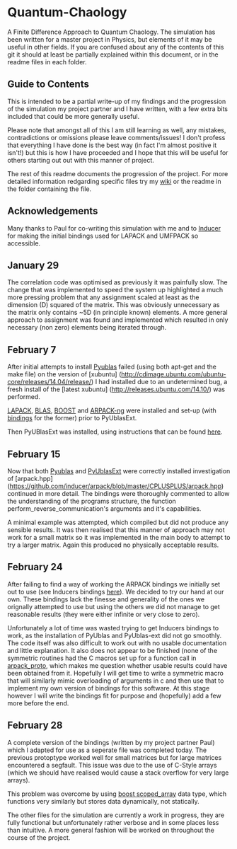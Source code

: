 # Quantum-Chaology
A Finite Difference Approach to Quantum Chaology. The simulation has been written for a master project in Physics, but elements of it may be useful in other fields. If you are confused about any of the contents of this git it should at least be partially explained within this document, or in the readme files in each folder.

## Guide to Contents
This is intended to be a partial write-up of my findings and the progression of the simulation my project partner and I have written, with a few extra bits included that could be more generally useful.

Please note that amongst all of this I am still learning as well, any mistakes, contradictions or omissions please leave comments/issues! I don't profess that everything I have done is the best way (in fact I'm almost positive it isn't!) but this is how I have proceeded and I hope that this will be  useful for others starting out out with this manner of project.

The rest of this readme documents the progression of the project. For more detailed information redgarding specific files try my [wiki](https://github.com/strangeup/Quantum-Chaology/wiki) or the readme in the folder containing the file.

## Acknowledgements

Many thanks to Paul for co-writing this simulation with me and to [Inducer](https://github.com/inducer) for making the initial bindings used for LAPACK and UMFPACK so accessible.

## January 29
The correlation code was optimised as previously it was painfully slow. The change that was implemented to speed the system up highlighted a much more pressing problem that any assignment scaled at least as the dimension (D) squared of the matrix. This was obviously unnecessary as the matrix only contains ~5D (in principle known) elements. A more general approach to assignment was found and implemented which resulted in only necessary (non zero) elements being iterated through.  

## February 7

After initial attempts to install [Pyublas](http://mathema.tician.de/software/pyublas/) failed (using both apt-get and the make file) on the version of [xubuntu] (http://cdimage.ubuntu.com/ubuntu-core/releases/14.04/release/) I had installed due to an undetermined bug, a fresh install of the [latest xubuntu] (http://releases.ubuntu.com/14.10/) was performed.

[LAPACK](http://www.netlib.org/lapack/), [BLAS](http://www.netlib.org/blas/), [BOOST](http://www.boost.org/doc/libs/1_57_0/more/getting_started/unix-variants.html) and [ARPACK-ng](http://forge.scilab.org/index.php/p/arpack-ng/ ) were installed and set-up (with [bindings](https://svn.boost.org/svn/boost/sandbox/numeric_bindings/) for the former) prior to PyUblasExt.

Then PyUBlasExt was installed, using instructions that can be found [here](https://github.com/strangeup/Quantum-Chaology/blob/master/Inducer-Bindings-Tests/procedure.txt).

## February 15

Now that both [Pyublas](http://mathema.tician.de/software/pyublas/) and [PyUblasExt](https://pypi.python.org/pypi/PyUblasExt/0.92.4) were correctly installed investigation of [arpack.hpp] (https://github.com/inducer/arpack/blob/master/CPLUSPLUS/arpack.hpp) continued in more detail. The bindings were thoroughly commented to allow the understanding of the programs structure, the function 
perform\_reverse\_communication's arguments and it's capabilities. 

A minimal example was attempted, which compiled but did not produce any sensible results. It was then realised that this manner of approach may not work for a small matrix so it was implemented in the main body to attempt to try a larger matrix. Again this produced no physically acceptable results. 


## February 24

After failing to find a way of working the ARPACK bindings we initially set out to use (see Inducers bindings [here]( https://github.com/inducer/arpack/blob/master/CPLUSPLUS/arpack.hpp)). We decided to try our hand at our own. These bindings lack the finesse and generality of the ones we orignally attempted to use but using the others we did not manage to get reasonable results (they were either infinite or very close to zero).

Unfortunately a lot of time was wasted trying to get Inducers bindings to work, as the installation of PyUblas and PyUblas-ext did not go smoothly. The code itself was also difficult to work out with no usable documentation and little explanation. It also does not appear to be finished (none of the symmetric routines had the C macros set up for a function call in [arpack_proto](https://github.com/inducer/arpack/blob/master/CPLUSPLUS/arpack_proto.hpp), which makes me question whether usable results could have been obtained from it. Hopefully I will get time to write a symmetric macro that will similarly mimic overloading of arguments in c and then use that to implement my own version of bindings for this software. At this stage however I will write the bindings fit for purpose and (hopefully) add a few more before the end.


## February 28

A complete version of the bindings (written by my project partner Paul) which I adapted for use as a seperate file was completed today. The previous protoptype worked well for small matrices but for large matrices encountered a segfault. This issue was due to the use of C-Style arrays (which we should have realised would cause a stack overflow for very large arrays). 

This problem was overcome by using [boost scoped_array](http://www.boost.org/doc/libs/1_57_0/libs/smart_ptr/scoped_array.htm) data type, which functions very similarly but stores data dynamically, not statically.

The other files for the simulation are currently a work in progress, they are fully functional but unfortunately rather verbose and in some places less than intuitive. A more general fashion will be worked on throughout the course of the project.
